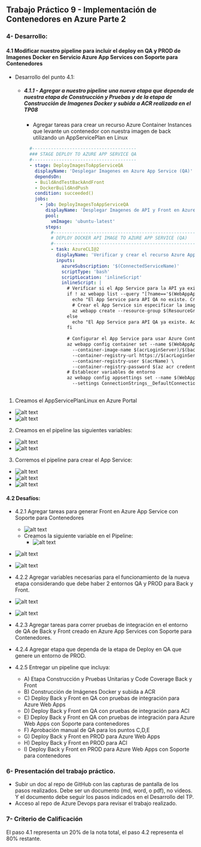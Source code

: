 ## Trabajo Práctico 9 - Implementación de Contenedores en Azure Parte 2

### 4- Desarrollo:

#### 4.1 Modificar nuestro pipeline para incluir el deploy en QA y PROD de Imagenes Docker en Servicio Azure App Services con Soporte para Contenedores
- Desarrollo del punto 4.1: 
	
  	- ##### 4.1.1 - Agregar a nuestro pipeline una nueva etapa que dependa de nuestra etapa de Construcción y Pruebas y de la etapa de Construcción de Imagenes Docker y subida a ACR realizada en el TP08
  	    
  	  - Agregar tareas para crear un recurso Azure Container Instances que levante un contenedor con nuestra imagen de back utilizando un AppServicePlan en Linux
  	  ```yaml
		#---------------------------------------
		### STAGE DEPLOY TO AZURE APP SERVICE QA
		#---------------------------------------
		- stage: DeployImagesToAppServiceQA
		  displayName: 'Desplegar Imagenes en Azure App Service (QA)'
		  dependsOn: 
		  - BuildAndTestBackAndFront
		  - DockerBuildAndPush
		  condition: succeeded()
		  jobs:
		    - job: DeployImagesToAppServiceQA
		      displayName: 'Desplegar Imagenes de API y Front en Azure App Service (QA)'
		      pool:
		        vmImage: 'ubuntu-latest'
		      steps:
		        #------------------------------------------------------
		        # DEPLOY DOCKER API IMAGE TO AZURE APP SERVICE (QA)
		        #------------------------------------------------------
		        - task: AzureCLI@2
		          displayName: 'Verificar y crear el recurso Azure App Service para API (QA) si no existe'
		          inputs:
		            azureSubscription: '$(ConnectedServiceName)'
		            scriptType: 'bash'
		            scriptLocation: 'inlineScript'
		            inlineScript: |
		              # Verificar si el App Service para la API ya existe
		              if ! az webapp list --query "[?name=='$(WebAppApiNameContainersQA)' && resourceGroup=='$(ResourceGroupName)'] | length(@)" -o tsv | grep -q '^1$'; then
		                echo "El App Service para API QA no existe. Creando..."
		                # Crear el App Service sin especificar la imagen del contenedor
		                az webapp create --resource-group $(ResourceGroupName) --plan $(AppServicePlanLinux) --name $(WebAppApiNameContainersQA) --deployment-container-image-name "nginx"  # Especifica una imagen temporal para permitir la creación
		              else
		                echo "El App Service para API QA ya existe. Actualizando la imagen..."
		              fi
		
		              # Configurar el App Service para usar Azure Container Registry (ACR)
		              az webapp config container set --name $(WebAppApiNameContainersQA) --resource-group $(ResourceGroupName) \
		                --container-image-name $(acrLoginServer)/$(backImageName):$(backImageTag) \
		                --container-registry-url https://$(acrLoginServer) \
		                --container-registry-user $(acrName) \
		                --container-registry-password $(az acr credential show --name $(acrName) --query "passwords[0].value" -o tsv)
		              # Establecer variables de entorno
		              az webapp config appsettings set --name $(WebAppApiNameContainersQA) --resource-group $(ResourceGroupName) \
		                --settings ConnectionStrings__DefaultConnection="$(cnn-string-qa)" \
	
  	  ```

1. Creamos el AppServicePlanLinux en Azure Portal  
- ![alt text](imagenes/0.png)	  
- ![alt text](imagenes/1.png)

2. Creamos en el pipeline las siguientes variables:
- ![alt text](imagenes/2.png)
- ![alt text](imagenes/3.png)

3. Corremos el pipeline para crear el App Service:
- ![alt text](imagenes/4.png)
- ![alt text](imagenes/5.png)
- ![alt text](imagenes/6.png)

#### 4.2 Desafíos:
- 4.2.1 Agregar tareas para generar Front en Azure App Service con Soporte para Contenedores
	- ![alt text](imagenes/7.png)
	- Creamos la siguiente variable en el Pipeline:
		- ![alt text](imagenes/8.png)
	
- ![alt text](imagenes/10.png)
- ![alt text](imagenes/9.png)

- 4.2.2 Agregar variables necesarias para el funcionamiento de la nueva etapa considerando que debe haber 2 entornos QA y PROD para Back y Front.
- ![alt text](imagenes/11.png)
- ![alt text](imagenes/12.png)

- 4.2.3 Agregar tareas para correr pruebas de integración en el entorno de QA de Back y Front creado en Azure App Services con Soporte para Contenedores. 
- 4.2.4 Agregar etapa que dependa de la etapa de Deploy en QA que genere un entorno de PROD.
- 4.2.5 Entregar un pipeline que incluya:
  - A) Etapa Construcción y Pruebas Unitarias y Code Coverage Back y Front
  - B) Construcción de Imágenes Docker y subida a ACR
  - C) Deploy Back y Front en QA con pruebas de integración para Azure Web Apps
  - D) Deploy Back y Front en QA con pruebas de integración para ACI
  - E) Deploy Back y Front en QA con pruebas de integración para Azure Web Apps con Soporte para contenedores
  - F) Aprobación manual de QA para los puntos C,D,E
  - G) Deploy Back y Front en PROD para Azure Web Apps
  - H) Deploy Back y Front en PROD para ACI
  - I) Deploy Back y Front en PROD para Azure Web Apps con Soporte para contenedores

### 6-  Presentación del trabajo práctico.
- Subir un doc al repo de GitHub con las capturas de pantalla de los pasos realizados. Debe ser un documento (md, word, o pdf), no videos. Y el documento debe seguir los pasos indicados en el Desarrollo del TP.
- Acceso al repo de Azure Devops para revisar el trabajo realizado.

### 7-  Criterio de Calificación
El paso 4.1 representa un 20% de la nota total, el paso 4.2 representa el 80% restante.

